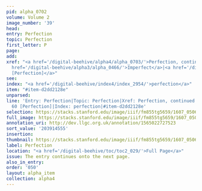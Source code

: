 ```yaml
---
pid: alpha_0702
volume: Volume 2
image_number: '39'
head:
entry: Perfection
topic: Perfection
first_letter: P
page:
add:
xref: "<a href='/digital-beehive/alpha4/alpha_0703/'>Perfection, continued</a>|<a
  href='/digital-beehive/alpha3/alpha_0466/'>Imperfect</a>|<a href='/digital-beehive/num1/num_0061/'>60
  [Perfection]</a>"
see:
index: "<a href='/digital-beehive/index4/index_2954/'>perfection</a>"
item: "#item-d2dd2128e"
unparsed:
line: 'Entry: Perfection|Topic: Perfection|Xref: Perfection, continued|Xref: Imperfect|Xref:
  60 [Perfection]|Index: perfection|#item-d2dd2128e'
selection: https://stacks.stanford.edu/image/iiif/fm855tg5659/1607_0506/331,4555,3044,541/full/0/default.jpg
full_image: https://stacks.stanford.edu/image/iiif/fm855tg5659/1607_0506/full/full/0/default.jpg
annotation_uri: http://dev.llgc.org.uk/annotation/1565022727523
sort_value: '203914555'
insertion:
thumbnail: https://stacks.stanford.edu/image/iiif/fm855tg5659/1607_0506/331,4555,600,180/250,/0/default.jpg
label: Perfection
location: "<a href='/digital-beehive/toc/toc2_029/'>Full Page</a>"
issue: The entry continues onto the next page.
also_in_entry:
order: '050'
layout: alpha_item
collection: alpha4
---
```

